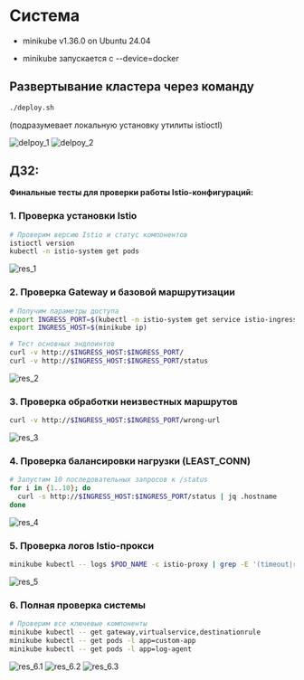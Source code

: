 # Система
- minikube v1.36.0 on Ubuntu 24.04

- minikube запускается с --device=docker

## Развертывание кластера через команду
```sh
./deploy.sh
```
(подразумевает локальную  установку утилиты istioctl)

![delpoy_1]("pictures/deploy_1.png")
![delpoy_2]("pictures/deploy_2.png")

## ДЗ2:

**Финальные тесты для проверки работы Istio-конфигураций:**

### 1. Проверка установки Istio
```bash
# Проверим версию Istio и статус компонентов
istioctl version
kubectl -n istio-system get pods
```

![res_1]("pictures/1.png")

### 2. Проверка Gateway и базовой маршрутизации
```bash
# Получим параметры доступа
export INGRESS_PORT=$(kubectl -n istio-system get service istio-ingressgateway -o jsonpath='{.spec.ports[?(@.name=="http2")].nodePort}')
export INGRESS_HOST=$(minikube ip)

# Тест основных эндпоинтов
curl -v http://$INGRESS_HOST:$INGRESS_PORT/
curl -v http://$INGRESS_HOST:$INGRESS_PORT/status
```
![res_2]("pictures/2.png")

### 3. Проверка обработки неизвестных маршрутов
```bash
curl -v http://$INGRESS_HOST:$INGRESS_PORT/wrong-url
```
![res_3]("pictures/3.png")

### 4. Проверка балансировки нагрузки (LEAST_CONN)
```bash
# Запустим 10 последовательных запросов к /status
for i in {1..10}; do
  curl -s http://$INGRESS_HOST:$INGRESS_PORT/status | jq .hostname
done
```
![res_4]("pictures/4.png")



### 5. Проверка логов Istio-прокси
```bash
minikube kubectl -- logs $POD_NAME -c istio-proxy | grep -E '(timeout|retry)'
```
![res_5]("pictures/5.png")


### 6. Полная проверка системы
```bash
# Проверим все ключевые компоненты
minikube kubectl -- get gateway,virtualservice,destinationrule
minikube kubectl -- get pods -l app=custom-app
minikube kubectl -- get pods -l app=log-agent
```
![res_6.1]("pictures/6.1.png")
![res_6.2]("pictures/6.2.png")
![res_6.3]("pictures/6.3.png")

